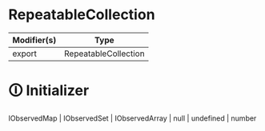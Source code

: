 # RepeatableCollection

| Modifier(s)                            | Type                     |
|----------------------------------------|--------------------------|
| export | RepeatableCollection |

# &#128712; Initializer

IObservedMap | IObservedSet | IObservedArray | null | undefined | number